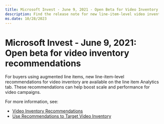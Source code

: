 ```yaml
---
title: Microsoft Invest - June 9, 2021 - Open Beta for Video Inventory Recommendations
description: Find the release note for new line-item-level video inventory recommendations that have been introduced.
ms.date: 10/28/2023
---
```


# Microsoft Invest - June 9, 2021: Open beta for video inventory recommendations

For buyers using augmented line items, new line-item-level recommendations for video inventory are available on the line item Analytics tab. These recommendations can help boost scale and performance for video campaigns.

For more information, see:

- [Video Inventory Recommendations](video-inventory-recommendations.md)
- [Use Recommendations to Target Video Inventory](use-recommendations-to-target-video-inventory.md)
